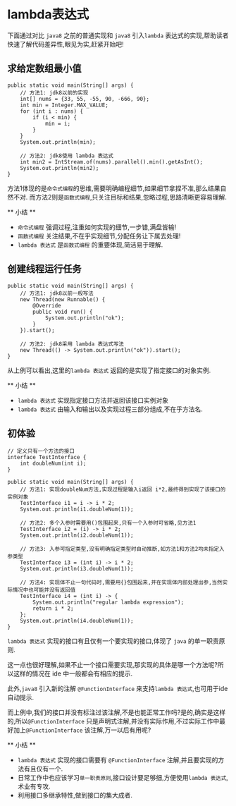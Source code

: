 # lambda表达式

下面通过对比 `java8` 之前的普通实现和 `java8` 引入`lambda` 表达式的实现,帮助读者快速了解代码差异性,眼见为实,赶紧开始吧!

## 求给定数组最小值
```
public static void main(String[] args) {
    // 方法1: jdk8以前的实现
    int[] nums = {33, 55, -55, 90, -666, 90};
    int min = Integer.MAX_VALUE;
    for (int i : nums) {
        if (i < min) {
            min = i;
        }
    }
    System.out.println(min);

    // 方法2: jdk8使用 lambda 表达式
    int min2 = IntStream.of(nums).parallel().min().getAsInt();
    System.out.println(min2);
}
```

方法1体现的是`命令式编程`的思维,需要明确编程细节,如果细节拿捏不准,那么结果自然不对.
而方法2则是`函数式编程`,只关注目标和结果,忽略过程,思路清晰更容易理解.

** 小结 **
- `命令式编程` 强调过程,注重如何实现的细节,一步错,满盘皆输!
- `函数式编程` 关注结果,不在乎实现细节,分配任务让下属去处理!
- `lambda 表达式` 是`函数式编程` 的重要体现,简洁易于理解.

## 创建线程运行任务
```
public static void main(String[] args) {
    // 方法1: jdk8以前一般写法
    new Thread(new Runnable() {
        @Override
        public void run() {
            System.out.println("ok");
        }
    }).start();

    // 方法2: jdk8采用 lambda 表达式写法
    new Thread(() -> System.out.println("ok")).start();
}
```

从上例可以看出,这里的`lambda 表达式` 返回的是实现了指定接口的对象实例.

** 小结 **
- `lambda 表达式` 实现指定接口方法并返回该接口实例对象
- `lambda 表达式` 由输入和输出以及实现过程三部分组成,不在乎方法名.

## 初体验
```
// 定义只有一个方法的接口
interface TestInterface {
    int doubleNum(int i);
}

public static void main(String[] args) {
    // 方法1: 实现doubleNum方法,实现过程是输入i返回 i*2,最终得到实现了该接口的实例对象
    TestInterface i1 = i -> i * 2;
    System.out.println(i1.doubleNum(1));

    // 方法2: 多个入参时需要用()包围起来,只有一个入参时可省略,见方法1
    TestInterface i2 = (i) -> i * 2;
    System.out.println(i2.doubleNum(1));

    // 方法3: 入参可指定类型,没有明确指定类型时自动推断,如方法1和方法2均未指定入参类型
    TestInterface i3 = (int i) -> i * 2;
    System.out.println(i3.doubleNum(1));

    // 方法4: 实现体不止一句代码时,需要用{}包围起来,并在实现体内部处理出参,当然实际情况中也可能并没有返回值
    TestInterface i4 = (int i) -> {
        System.out.println("regular lambda expression");
        return i * 2;
    };
    System.out.println(i4.doubleNum(1));
}

```

`lambda 表达式` 实现的接口有且仅有一个要实现的接口,体现了 `java` 的单一职责原则.

这一点也很好理解,如果不止一个接口需要实现,那实现的具体是哪一个方法呢?所以这样的情况在 ide 中一般都会有相应的提示.

此外,`java8` 引入新的注解 `@FunctionInterface` 来支持`lambda 表达式`,也可用于ide 自动提示.

而上例中,我们的接口并没有标注过该注解,不是也能正常工作吗?是的,确实是这样的,所以`@FunctionInterface` 只是声明式注解,并没有实际作用,不过实际工作中最好加上`@FunctionInterface` 该注解,万一以后有用呢?

** 小结 **
- `lambda 表达式` 实现的接口需要有 `@FunctionInterface` 注解,并且要实现的方法有且仅有一个.
- 日常工作中也应该学习`单一职责原则`,接口设计要足够细,方便使用`lambda 表达式`,术业有专攻.
- 利用接口多继承特性,做到接口的集大成者.